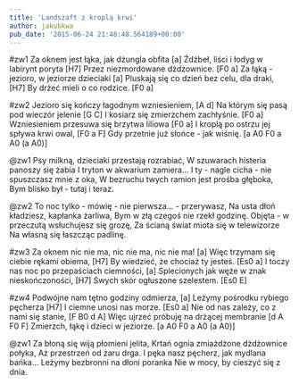 ```yaml
---
title: 'Landszaft z kroplą krwi'
author: jakubkwa
pub_date: '2015-06-24 21:48:48.564189+00:00'
---
```


#zw1
Za oknem jest łąka, jak dżungla obfita [a]
Źdźbeł, liści i łodyg w labirynt poryta [H7]
Przez niezmordowane dżdżownice. [F0 a]
Za łąką - jezioro, w jeziorze dzieciaki [a]
Pluskają się co dzień bez celu, dla draki, [H7]
By drżeć mieli o co rodzice. [F0 a]

#zw2
Jezioro się kończy łagodnym wzniesieniem, [A d]
Na którym się pasą pod wieczór jelenie [G C]
I kosiarz się zmierzchem zachłyśnie. [F0 a]
Wzniesieniem przesuwa się brzytwa liliowa [F0 a]
I kroplą po ostrzu jej spływa krwi owal, [F0 a F]
Gdy przetnie już słońce - jak wiśnię. [a A0 F0 a A0 (a A0)]

@zw1
Psy milkną, dzieciaki przestają rozrabiać,
W szuwarach histeria panoszy się żabia
I tryton w akwarium zamiera...
I ty - nagle cicha - nie spuszczasz mnie z oka,
W bezruchu twych ramion jest prośba głęboka,
Bym blisko był - tutaj i teraz.

@zw2
To noc tylko - mówię - nie pierwsza... - przerywasz,
Na usta dłoń kładziesz, kapłanka żarliwa,
Bym w złą czegoś nie rzekł godzinę.
Objęta - w przeczutą wsłuchujesz się grozę,
Za ścianą świat miota się w telewizorze
Na własną się łaszcząc padlinę.

#zw3
Za oknem nic nie ma, nic nie ma, nic nie ma! [a]
Więc trzymam się ciebie rękami obiema, [H7]
By wiedzieć, że chociaż ty jesteś. [Es0 a]
I toczy nas noc po przepaściach ciemności, [a]
Splecionych jak węże w znak nieskończoności, [H7]
Swych skór ogłuszone szelestem. [Es0 E]

#zw4
Podwójne nam tętno godziny odmierza, [a]
Leżymy pośrodku rybiego pęcherza [H7]
I ciemne unosi nas morze. [Es0 a]
Nie od nas zależy, co z nami się stanie, [F B0 d A]
Więc ujrzeć próbuję na drżącej membranie [d A F0 F]
Zmierzch, łąkę i dzieci w jeziorze. [a A0 F0 a A0 (a A0)]

@zw1
Za błoną się wiją płomieni jelita,
Krtań ognia zmiażdżone dżdżownice połyka,
Aż przestrzeń od żaru drga.
I pęka nasz pęcherz, jak mydlana bańka...
Leżymy bezbronni na dłoni poranka
Nie w mocy, by cieszyć się z dnia.